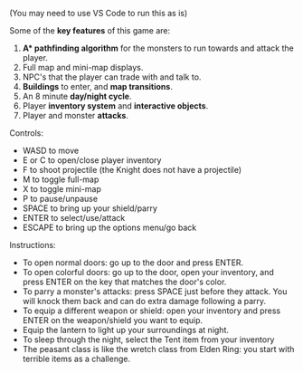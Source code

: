 (You may need to use VS Code to run this as is)

Some of the **key features** of this game are:
  1) __A* pathfinding algorithm__ for the monsters to run towards and attack the player.
  2) Full map and mini-map displays.
  3) NPC's that the player can trade with and talk to.
  4) **Buildings** to enter, and **map transitions**.
  5) An 8 minute **day/night cycle**.
  6) Player **inventory system** and **interactive objects**.
  7) Player and monster **attacks**.

Controls: 
  * WASD to move
  * E or C to open/close player inventory
  * F to shoot projectile (the Knight does not have a projectile)
  * M to toggle full-map
  * X to toggle mini-map
  * P to pause/unpause
  * SPACE to bring up your shield/parry
  * ENTER to select/use/attack
  * ESCAPE to bring up the options menu/go back

Instructions:
  * To open normal doors: go up to the door and press ENTER.
  * To open colorful doors: go up to the door, open your inventory, and press ENTER on the key that matches the door's color.
  * To parry a monster's attacks: press SPACE just before they attack. You will knock them back and can do extra damage following a parry.
  * To equip a different weapon or shield: open your inventory and press ENTER on the weapon/shield you want to equip.
  * Equip the lantern to light up your surroundings at night.
  * To sleep through the night, select the Tent item from your inventory
  * The peasant class is like the wretch class from Elden Ring: you start with terrible items as a challenge.

